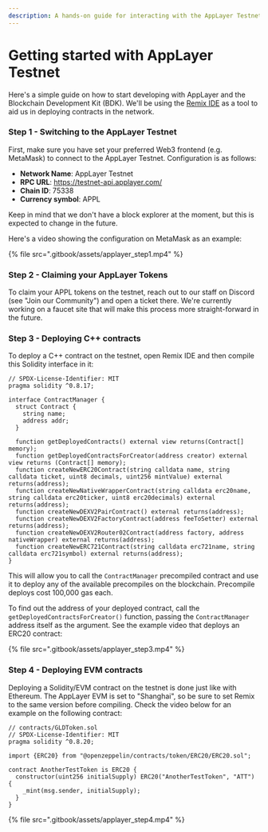 ```yaml
---
description: A hands-on guide for interacting with the AppLayer Testnet
---
```


# Getting started with AppLayer Testnet

Here's a simple guide on how to start developing with AppLayer and the Blockchain Development Kit (BDK). We'll be using the [Remix IDE](https://remix.ethereum.org) as a tool to aid us in deploying contracts in the network.

### Step 1 - Switching to the AppLayer Testnet

First, make sure you have set your preferred Web3 frontend (e.g. MetaMask) to connect to the AppLayer Testnet. Configuration is as follows:

* **Network Name**: AppLayer Testnet
* **RPC URL**: https://testnet-api.applayer.com/
* **Chain ID**: 75338
* **Currency symbol**: APPL

Keep in mind that we don't have a block explorer at the moment, but this is expected to change in the future.

Here's a video showing the configuration on MetaMask as an example:

{% file src=".gitbook/assets/applayer_step1.mp4" %}

### Step 2 - Claiming your AppLayer Tokens

To claim your APPL tokens on the testnet, reach out to our staff on Discord (see "Join our Community") and open a ticket there. We're currently working on a faucet site that will make this process more straight-forward in the future.

### Step 3 - Deploying C++ contracts

To deploy a C++ contract on the testnet, open Remix IDE and then compile this Solidity interface in it:

```solidity
// SPDX-License-Identifier: MIT
pragma solidity ^0.8.17;

interface ContractManager {
  struct Contract {
    string name;
    address addr;
  }

  function getDeployedContracts() external view returns(Contract[] memory);
  function getDeployedContractsForCreator(address creator) external view returns (Contract[] memory);
  function createNewERC20Contract(string calldata name, string calldata ticket, uint8 decimals, uint256 mintValue) external returns(address);
  function createNewNativeWrapperContract(string calldata erc20name, string calldata erc20ticker, uint8 erc20decimals) external returns(address);
  function createNewDEXV2PairContract() external returns(address);
  function createNewDEXV2FactoryContract(address feeToSetter) external returns(address);
  function createNewDEXV2Router02Contract(address factory, address nativeWrapper) external returns(address);
  function createNewERC721Contract(string calldata erc721name, string calldata erc721symbol) external returns(address);
}
```

This will allow you to call the `ContractManager` precompiled contract and use it to deploy any of the available precompiles on the blockchain. Precompile deploys cost 100,000 gas each.

To find out the address of your deployed contract, call the `getDeployedContractsForCreator()` function, passing the `ContractManager` address itself as the argument. See the example video that deploys an ERC20 contract:

{% file src=".gitbook/assets/applayer_step3.mp4" %}

### Step 4 - Deploying EVM contracts

Deploying a Solidity/EVM contract on the testnet is done just like with Ethereum. The AppLayer EVM is set to "Shanghai", so be sure to set Remix to the same version before compiling. Check the video below for an example on the following contract:

```solidity
// contracts/GLDToken.sol
// SPDX-License-Identifier: MIT
pragma solidity ^0.8.20;

import {ERC20} from "@openzeppelin/contracts/token/ERC20/ERC20.sol";

contract AnotherTestToken is ERC20 {
  constructor(uint256 initialSupply) ERC20("AnotherTestToken", "ATT") {
    _mint(msg.sender, initialSupply);
  }
}
```

{% file src=".gitbook/assets/applayer_step4.mp4" %}
